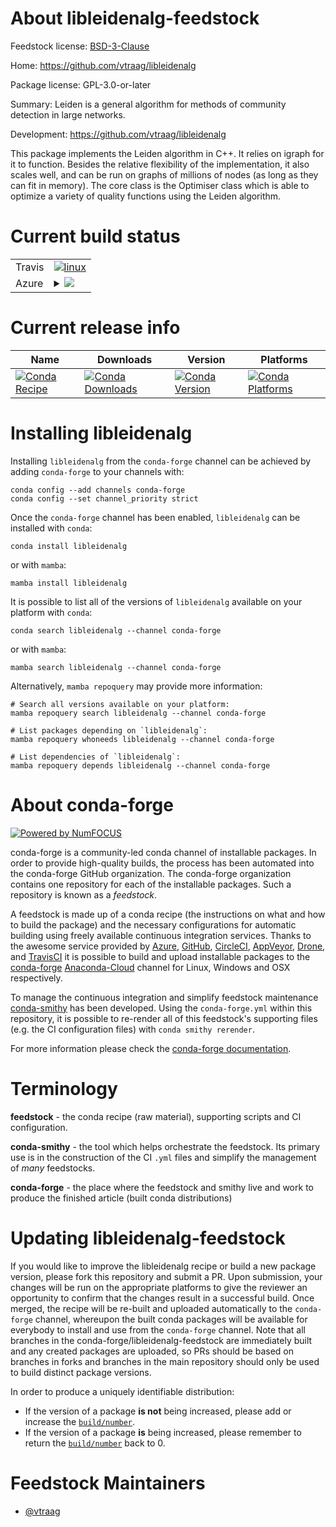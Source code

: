 About libleidenalg-feedstock
============================

Feedstock license: [BSD-3-Clause](https://github.com/conda-forge/libleidenalg-feedstock/blob/main/LICENSE.txt)

Home: https://github.com/vtraag/libleidenalg

Package license: GPL-3.0-or-later

Summary: Leiden is a general algorithm for methods of community detection in large networks.

Development: https://github.com/vtraag/libleidenalg

This package implements the Leiden algorithm in C++. It relies on igraph for
it to function. Besides the relative flexibility of the implementation, it
also scales well, and can be run on graphs of millions of nodes (as long as
they can fit in memory). The core class is the Optimiser class which is able
to optimize a variety of quality functions using the Leiden algorithm.


Current build status
====================


<table><tr>
    <td>Travis</td>
    <td>
      <a href="https://app.travis-ci.com/conda-forge/libleidenalg-feedstock">
        <img alt="linux" src="https://img.shields.io/travis/com/conda-forge/libleidenalg-feedstock/main.svg?label=Linux">
      </a>
    </td>
  </tr>
    
  <tr>
    <td>Azure</td>
    <td>
      <details>
        <summary>
          <a href="https://dev.azure.com/conda-forge/feedstock-builds/_build/latest?definitionId=19439&branchName=main">
            <img src="https://dev.azure.com/conda-forge/feedstock-builds/_apis/build/status/libleidenalg-feedstock?branchName=main">
          </a>
        </summary>
        <table>
          <thead><tr><th>Variant</th><th>Status</th></tr></thead>
          <tbody><tr>
              <td>linux_64</td>
              <td>
                <a href="https://dev.azure.com/conda-forge/feedstock-builds/_build/latest?definitionId=19439&branchName=main">
                  <img src="https://dev.azure.com/conda-forge/feedstock-builds/_apis/build/status/libleidenalg-feedstock?branchName=main&jobName=linux&configuration=linux%20linux_64_" alt="variant">
                </a>
              </td>
            </tr><tr>
              <td>linux_aarch64</td>
              <td>
                <a href="https://dev.azure.com/conda-forge/feedstock-builds/_build/latest?definitionId=19439&branchName=main">
                  <img src="https://dev.azure.com/conda-forge/feedstock-builds/_apis/build/status/libleidenalg-feedstock?branchName=main&jobName=linux&configuration=linux%20linux_aarch64_" alt="variant">
                </a>
              </td>
            </tr><tr>
              <td>linux_ppc64le</td>
              <td>
                <a href="https://dev.azure.com/conda-forge/feedstock-builds/_build/latest?definitionId=19439&branchName=main">
                  <img src="https://dev.azure.com/conda-forge/feedstock-builds/_apis/build/status/libleidenalg-feedstock?branchName=main&jobName=linux&configuration=linux%20linux_ppc64le_" alt="variant">
                </a>
              </td>
            </tr><tr>
              <td>osx_64</td>
              <td>
                <a href="https://dev.azure.com/conda-forge/feedstock-builds/_build/latest?definitionId=19439&branchName=main">
                  <img src="https://dev.azure.com/conda-forge/feedstock-builds/_apis/build/status/libleidenalg-feedstock?branchName=main&jobName=osx&configuration=osx%20osx_64_" alt="variant">
                </a>
              </td>
            </tr><tr>
              <td>win_64</td>
              <td>
                <a href="https://dev.azure.com/conda-forge/feedstock-builds/_build/latest?definitionId=19439&branchName=main">
                  <img src="https://dev.azure.com/conda-forge/feedstock-builds/_apis/build/status/libleidenalg-feedstock?branchName=main&jobName=win&configuration=win%20win_64_" alt="variant">
                </a>
              </td>
            </tr>
          </tbody>
        </table>
      </details>
    </td>
  </tr>
</table>

Current release info
====================

| Name | Downloads | Version | Platforms |
| --- | --- | --- | --- |
| [![Conda Recipe](https://img.shields.io/badge/recipe-libleidenalg-green.svg)](https://anaconda.org/conda-forge/libleidenalg) | [![Conda Downloads](https://img.shields.io/conda/dn/conda-forge/libleidenalg.svg)](https://anaconda.org/conda-forge/libleidenalg) | [![Conda Version](https://img.shields.io/conda/vn/conda-forge/libleidenalg.svg)](https://anaconda.org/conda-forge/libleidenalg) | [![Conda Platforms](https://img.shields.io/conda/pn/conda-forge/libleidenalg.svg)](https://anaconda.org/conda-forge/libleidenalg) |

Installing libleidenalg
=======================

Installing `libleidenalg` from the `conda-forge` channel can be achieved by adding `conda-forge` to your channels with:

```
conda config --add channels conda-forge
conda config --set channel_priority strict
```

Once the `conda-forge` channel has been enabled, `libleidenalg` can be installed with `conda`:

```
conda install libleidenalg
```

or with `mamba`:

```
mamba install libleidenalg
```

It is possible to list all of the versions of `libleidenalg` available on your platform with `conda`:

```
conda search libleidenalg --channel conda-forge
```

or with `mamba`:

```
mamba search libleidenalg --channel conda-forge
```

Alternatively, `mamba repoquery` may provide more information:

```
# Search all versions available on your platform:
mamba repoquery search libleidenalg --channel conda-forge

# List packages depending on `libleidenalg`:
mamba repoquery whoneeds libleidenalg --channel conda-forge

# List dependencies of `libleidenalg`:
mamba repoquery depends libleidenalg --channel conda-forge
```


About conda-forge
=================

[![Powered by
NumFOCUS](https://img.shields.io/badge/powered%20by-NumFOCUS-orange.svg?style=flat&colorA=E1523D&colorB=007D8A)](https://numfocus.org)

conda-forge is a community-led conda channel of installable packages.
In order to provide high-quality builds, the process has been automated into the
conda-forge GitHub organization. The conda-forge organization contains one repository
for each of the installable packages. Such a repository is known as a *feedstock*.

A feedstock is made up of a conda recipe (the instructions on what and how to build
the package) and the necessary configurations for automatic building using freely
available continuous integration services. Thanks to the awesome service provided by
[Azure](https://azure.microsoft.com/en-us/services/devops/), [GitHub](https://github.com/),
[CircleCI](https://circleci.com/), [AppVeyor](https://www.appveyor.com/),
[Drone](https://cloud.drone.io/welcome), and [TravisCI](https://travis-ci.com/)
it is possible to build and upload installable packages to the
[conda-forge](https://anaconda.org/conda-forge) [Anaconda-Cloud](https://anaconda.org/)
channel for Linux, Windows and OSX respectively.

To manage the continuous integration and simplify feedstock maintenance
[conda-smithy](https://github.com/conda-forge/conda-smithy) has been developed.
Using the ``conda-forge.yml`` within this repository, it is possible to re-render all of
this feedstock's supporting files (e.g. the CI configuration files) with ``conda smithy rerender``.

For more information please check the [conda-forge documentation](https://conda-forge.org/docs/).

Terminology
===========

**feedstock** - the conda recipe (raw material), supporting scripts and CI configuration.

**conda-smithy** - the tool which helps orchestrate the feedstock.
                   Its primary use is in the construction of the CI ``.yml`` files
                   and simplify the management of *many* feedstocks.

**conda-forge** - the place where the feedstock and smithy live and work to
                  produce the finished article (built conda distributions)


Updating libleidenalg-feedstock
===============================

If you would like to improve the libleidenalg recipe or build a new
package version, please fork this repository and submit a PR. Upon submission,
your changes will be run on the appropriate platforms to give the reviewer an
opportunity to confirm that the changes result in a successful build. Once
merged, the recipe will be re-built and uploaded automatically to the
`conda-forge` channel, whereupon the built conda packages will be available for
everybody to install and use from the `conda-forge` channel.
Note that all branches in the conda-forge/libleidenalg-feedstock are
immediately built and any created packages are uploaded, so PRs should be based
on branches in forks and branches in the main repository should only be used to
build distinct package versions.

In order to produce a uniquely identifiable distribution:
 * If the version of a package **is not** being increased, please add or increase
   the [``build/number``](https://docs.conda.io/projects/conda-build/en/latest/resources/define-metadata.html#build-number-and-string).
 * If the version of a package **is** being increased, please remember to return
   the [``build/number``](https://docs.conda.io/projects/conda-build/en/latest/resources/define-metadata.html#build-number-and-string)
   back to 0.

Feedstock Maintainers
=====================

* [@vtraag](https://github.com/vtraag/)


